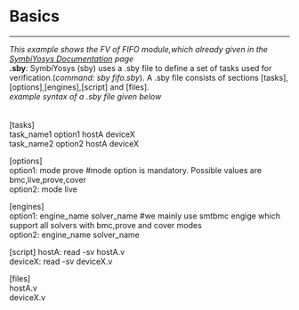# Basics
-------------------
*This example shows the FV of FIFO module,which already given in the [SymbiYosys Documentation](https://symbiyosys.readthedocs.io/en/latest/quickstart.html) page* <br>
**.sby**: SymbiYosys (sby) uses a .sby file to define a set of tasks used for verification.(*command: sby fifo.sby*). A .sby file consists of sections [tasks],[options],[engines],[script] and [files]. <br>
*example syntax of a .sby file given below* <br> <br><br>
[tasks]<br>
task_name1 option1 hostA deviceX<br>
task_name2 option2 hostA deviceX<br>

[options]<br>
option1: mode prove  #mode option is mandatory. Possible values are bmc,live,prove,cover<br>
option2: mode live<br>

[engines]<br>
option1: engine_name solver_name  #we mainly use smtbmc engige which support all solvers with bmc,prove and cover modes <br>
option2: engine_name solver_name<br>

[script]
hostA: read -sv hostA.v<br>
deviceX: read -sv deviceX.v<br>

[files]<br>
hostA.v<br>
deviceX.v<br>
